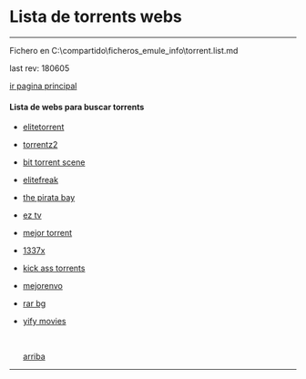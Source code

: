 # Lista de torrents webs

------

Fichero en C:\compartido\ficheros_emule_info\torrent.list.md

last rev: 180605

[ir pagina principal](Listado_de_documentos.html)



####  Lista de webs para buscar torrents

- [elitetorrent][web1]

- [torrentz2][web2]

- [bit torrent scene][web3]

- [elitefreak][web4]

- [the pirata bay][web5]

- [ez tv][web6]

- [mejor torrent][web7]

- [1337x][web8]

- [kick ass torrents][web9]

- [mejorenvo][web10]

- [rar bg][web11]

- [yify movies][web12]

  ​			

  [arriba](#header-n0)

  







------

[web1]: https://www.elitetorrent.biz/	"elite torrent"
[web2]: https://torrentz2.eu	"torrent z2"
[web3]: https://bt-scene.cc/	"bit tirrent scene "
[web4]: http://www.elitefreak.net/	"Elite Freak"
[web5]: https://thepiratebay-proxylist.org/	"The Pirate Bay"
[web6]: https://eztv.ag/	"ez tv"
[web7]: http://www.mejortorrent.com/	"Mejor torrent"
[web8]: http://1337x.to/	"1337x"
[web9]: http://kickasstorrents.to/	"kick ass torrent"
[web10]: http://www.mejorenvo.com/	"mejor en vo"
[web11]: https://rarbg.to/index8.php	"rar bg"
[web12]: https://yts.am/	"yify movies"

